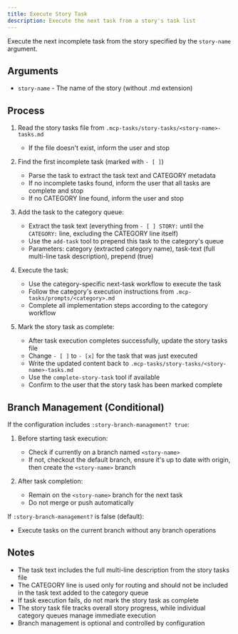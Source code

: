 ```yaml
---
title: Execute Story Task
description: Execute the next task from a story's task list
---
```


Execute the next incomplete task from the story specified by the `story-name` argument.

## Arguments

- `story-name` - The name of the story (without .md extension)

## Process

1. Read the story tasks file from `.mcp-tasks/story-tasks/<story-name>-tasks.md`
   - If the file doesn't exist, inform the user and stop

2. Find the first incomplete task (marked with `- [ ]`)
   - Parse the task to extract the task text and CATEGORY metadata
   - If no incomplete tasks found, inform the user that all tasks are complete and stop
   - If no CATEGORY line found, inform the user and stop

3. Add the task to the category queue:
   - Extract the task text (everything from `- [ ] STORY:` until the `CATEGORY:` line, excluding the CATEGORY line itself)
   - Use the `add-task` tool to prepend this task to the category's queue
   - Parameters: category (extracted category name), task-text (full multi-line task description), prepend (true)

4. Execute the task:
   - Use the category-specific next-task workflow to execute the task
   - Follow the category's execution instructions from `.mcp-tasks/prompts/<category>.md`
   - Complete all implementation steps according to the category workflow

5. Mark the story task as complete:
   - After task execution completes successfully, update the story tasks file
   - Change `- [ ]` to `- [x]` for the task that was just executed
   - Write the updated content back to `.mcp-tasks/story-tasks/<story-name>-tasks.md`
   - Use the `complete-story-task` tool if available
   - Confirm to the user that the story task has been marked complete

## Branch Management (Conditional)

If the configuration includes `:story-branch-management? true`:

1. Before starting task execution:
   - Check if currently on a branch named `<story-name>`
   - If not, checkout the default branch, ensure it's up to date with origin, then create the `<story-name>` branch

2. After task completion:
   - Remain on the `<story-name>` branch for the next task
   - Do not merge or push automatically

If `:story-branch-management?` is false (default):
   - Execute tasks on the current branch without any branch operations

## Notes

- The task text includes the full multi-line description from the story tasks file
- The CATEGORY line is used only for routing and should not be included in the task text added to the category queue
- If task execution fails, do not mark the story task as complete
- The story task file tracks overall story progress, while individual category queues manage immediate execution
- Branch management is optional and controlled by configuration
